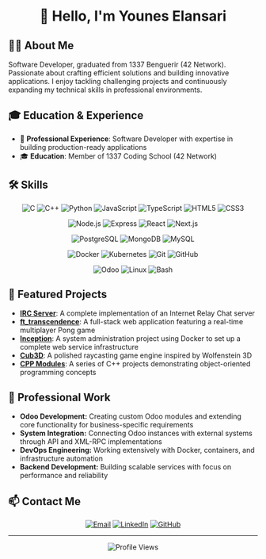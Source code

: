 # <div align="center">👋 Hello, I'm Younes Elansari</div>


## 👨‍💻 About Me

Software Developer, graduated from 1337 Benguerir (42 Network). Passionate about crafting efficient solutions and building innovative applications. I enjoy tackling challenging projects and continuously expanding my technical skills in professional environments.

## 🎓 Education & Experience


- 🏢 **Professional Experience**: Software Developer with expertise in building production-ready applications
- 🎓 **Education**: Member of 1337 Coding School (42 Network)

## 🛠️ Skills

<div align="center">
  
  ![C](https://img.shields.io/badge/-C-A8B9CC?style=flat-square&logo=c&logoColor=white)
  ![C++](https://img.shields.io/badge/-C++-00599C?style=flat-square&logo=c%2B%2B&logoColor=white)
  ![Python](https://img.shields.io/badge/-Python-3776AB?style=flat-square&logo=python&logoColor=white)
  ![JavaScript](https://img.shields.io/badge/-JavaScript-F7DF1E?style=flat-square&logo=javascript&logoColor=black)
  ![TypeScript](https://img.shields.io/badge/-TypeScript-3178C6?style=flat-square&logo=typescript&logoColor=white)
  ![HTML5](https://img.shields.io/badge/-HTML5-E34F26?style=flat-square&logo=html5&logoColor=white)
  ![CSS3](https://img.shields.io/badge/-CSS3-1572B6?style=flat-square&logo=css3&logoColor=white)
  
  ![Node.js](https://img.shields.io/badge/-Node.js-339933?style=flat-square&logo=nodedotjs&logoColor=white)
  ![Express](https://img.shields.io/badge/-Express-000000?style=flat-square&logo=express&logoColor=white)
  ![React](https://img.shields.io/badge/-React-61DAFB?style=flat-square&logo=react&logoColor=black)
  ![Next.js](https://img.shields.io/badge/-Next.js-000000?style=flat-square&logo=nextdotjs&logoColor=white)
  
  ![PostgreSQL](https://img.shields.io/badge/-PostgreSQL-4169E1?style=flat-square&logo=postgresql&logoColor=white)
  ![MongoDB](https://img.shields.io/badge/-MongoDB-47A248?style=flat-square&logo=mongodb&logoColor=white)
  ![MySQL](https://img.shields.io/badge/-MySQL-4479A1?style=flat-square&logo=mysql&logoColor=white)
  
  ![Docker](https://img.shields.io/badge/-Docker-2496ED?style=flat-square&logo=docker&logoColor=white)
  ![Kubernetes](https://img.shields.io/badge/-Kubernetes-326CE5?style=flat-square&logo=kubernetes&logoColor=white)
  ![Git](https://img.shields.io/badge/-Git-F05032?style=flat-square&logo=git&logoColor=white)
  ![GitHub](https://img.shields.io/badge/-GitHub-181717?style=flat-square&logo=github&logoColor=white)
  
  ![Odoo](https://img.shields.io/badge/-Odoo-714B67?style=flat-square&logo=odoo&logoColor=white)
  ![Linux](https://img.shields.io/badge/-Linux-FCC624?style=flat-square&logo=linux&logoColor=black)
  ![Bash](https://img.shields.io/badge/-Bash-4EAA25?style=flat-square&logo=gnubash&logoColor=white)
  
</div>


## 📌 Featured Projects

- **[IRC Server](https://github.com/UN-35/IRC_Server)**: A complete implementation of an Internet Relay Chat server
- **[ft_transcendence](https://github.com/UN-35/ft_transcendence)**: A full-stack web application featuring a real-time multiplayer Pong game
- **[Inception](https://github.com/UN-35/inception)**: A system administration project using Docker to set up a complete web service infrastructure
- **[Cub3D](https://github.com/UN-35/cub3D)**: A polished raycasting game engine inspired by Wolfenstein 3D
- **[CPP Modules](https://github.com/UN-35/CPP_1337cursus)**: A series of C++ projects demonstrating object-oriented programming concepts

## 💼 Professional Work

- **Odoo Development:** Creating custom Odoo modules and extending core functionality for business-specific requirements
- **System Integration:** Connecting Odoo instances with external systems through API and XML-RPC implementations
- **DevOps Engineering:** Working extensively with Docker, containers, and infrastructure automation
- **Backend Development:** Building scalable services with focus on performance and reliability

## 📫 Contact Me

<div align="center">
  
  [![Email](https://img.shields.io/badge/Email-elansariunes00%40gmail.com-EA4335?style=flat-square&logo=gmail&logoColor=white)](mailto:elansariunes00@gmail.com)
  [![LinkedIn](https://img.shields.io/badge/LinkedIn-younes--elansari-0A66C2?style=flat-square&logo=linkedin&logoColor=white)](https://www.linkedin.com/in/younes-elansari/)
  [![GitHub](https://img.shields.io/badge/GitHub-UN35-181717?style=flat-square&logo=github&logoColor=white)](https://github.com/UN-35)
  
</div>

---

<div align="center">
  <img src="https://komarev.com/ghpvc/?username=UN35&color=blue" alt="Profile Views" />
</div>
